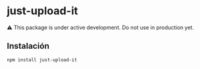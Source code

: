 # just-upload-it

⚠️ This package is under active development. Do not use in production yet.

## Instalación
```bash
npm install just-upload-it
